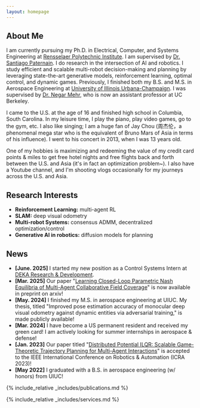 ```yaml
---
layout: homepage
---
```


## About Me

I am currently pursuing my  Ph.D.  in Electrical, Computer, and Systems Engineering at [Rensselaer Polytechnic Institute](https://ecse.rpi.edu/). I am supervised by [Dr. Santiago Paternain](https://sites.ecse.rpi.edu/~paters/). I do research in the intersection of AI and robotics. I study efficient and scalable multi-robot decision-making and planning by leveraging state-the-art generative models, reinforcement learning, optimal control, and dynamic games. Previously, I finished both my B.S. and M.S. in Aerospace Engineering at [University of Illinois Urbana-Champaign](https://aerospace.illinois.edu/). I was supervised by [Dr. Negar Mehr](https://negarmehr.com/), who is now an assistant professor at UC Berkeley.

I came to the U.S. at the age of 16 and finished high school in Columbia, South Carolina. In my leisure time, I play the piano, play video games, go to the gym, etc. I also like singing; I am a huge fan of Jay Chou (周杰伦，a phenomenal mega star who is the equivalent of Bruno Mars of Asia in terms of his influence). I went to his concert in 2013, when I was 13 years old. 

One of my hobbies is maximizing and redeeming the value of my credit card points & miles to get free hotel nights and free flights back and forth between the U.S. and Asia (it's in fact an optimization problem~). I also have a Youtube channel, and I'm shooting vlogs occasionally for my journeys across the U.S. and Asia.

## Research Interests

- **Reinforcement Learning:** multi-agent RL
- **SLAM:** deep visual odometry
- **Multi-robot Systems:** consensus ADMM, decentralized optimization/control
- **Generative AI in robotics:** diffusion models for planning

## News
- **[June. 2025]** I started my new position as a Control Systems Intern at [DEKA Research & Development](https://dekaresearch.com/).
- **[Mar. 2025]** Our paper "[Learning Closed-Loop Parametric Nash Equilibria of Multi-Agent Collaborative Field Coverage](https://arxiv.org/abs/2503.11829)" is now available in preprint on arxiv!
- **[May. 2024]** I finished my M.S. in aerospace engineering at UIUC. My thesis, titled "Improved pose estimation accuracy of monocular deep visual odometry against dynamic entities via adversarial training," is made publicly available!
- **[Mar. 2024]** I have become a US permanent resident and received my green card! I am actively looking for summer internships in aerospace & defense!
- **[Jan. 2023]** Our paper titled "[Distributed Potential ILQR: Scalable Game-Theoretic Trajectory Planning for
Multi-Agent Interactions](https://ieeexplore.ieee.org/document/10161176)" is accepted to the IEEE International Conference on Robotics & Automation (ICRA 2023)!
- **[May 2022]** I graduated with a B.S. in aerospace engineering (w/ honors) from UIUC!

{% include_relative _includes/publications.md %}

{% include_relative _includes/services.md %}
